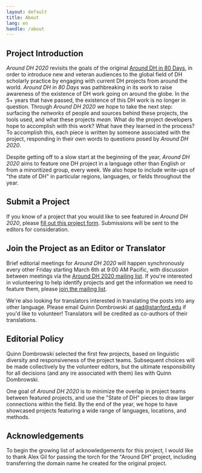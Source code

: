 ```yaml
---
layout: default
title: About
lang: en
handle: /about
---
```


## Project Introduction
*Around DH 2020* revisits the goals of the original [Around DH in 80 Days](https://github.com/elotroalex/arounddh), in order to introduce new and veteran audiences to the global field of DH scholarly practice by engaging with current DH projects from around the world. *Around DH in 80 Days* was pathbreaking in its work to raise awareness of the existence of DH work going on around the globe. In the 5+ years that have passed, the existence of this DH work is no longer in question. Through *Around DH 2020* we hope to take the next step: surfacing the *networks* of people and sources behind these projects, the tools used, and what these projects *mean*. What do the project developers hope to accomplish with this work? What have they learned in the process? To accomplish this, each piece is written by someone associated with the project, responding in their own words to questions posed by *Around DH 2020*.

Despite getting off to a slow start at the beginning of the year, *Around DH 2020* aims to feature one DH project in a language other than English or from a minoritized group, every week. We also hope to include write-ups of "the state of DH" in particular regions, languages, or fields throughout the year.

## Submit a Project
If you know of a project that you would like to see featured in *Around DH 2020*, please [fill out this project form](https://forms.gle/b6EeaCph2bBWREEx8). Submissions will be sent to the editors for consideration.

## Join the Project as an Editor or Translator
Brief editorial meetings for *Around DH 2020* will happen synchronously every other Friday starting March 6th at 9:00 AM Pacific, with discussion between meetings via the [Around DH 2020 mailing list](https://mailman.stanford.edu/mailman/listinfo/around-dh-2020). If you're interested in volunteering to help identify projects and get the information we need to feature them, please [join the mailing list](https://mailman.stanford.edu/mailman/listinfo/around-dh-2020).

We're also looking for translators interested in translating the posts into any other language. Please email Quinn Dombrowski at qad@stanford.edu if you'd like to volunteer! Translators will be credited as co-authors of their translations.


## Editorial Policy
Quinn Dombrowski selected the first few projects, based on linguistic diversity and responsiveness of the project teams. Subsequent choices will be made collectively by the volunteer editors, but the ultimate responsibility for all decisions (and any ire associated with them) lies with Quinn Dombrowski. 

One goal of *Around DH 2020* is to minimize the overlap in project teams between featured projects, and use the "State of DH" pieces to draw larger connections within the field. By the end of the year, we hope to have showcased projects featuring a wide range of languages, locations, and methods.


## Acknowledgements
To begin the growing list of acknowledgements for this project, I would like to thank Alex Gil for passing the torch for the "Around DH" project, including transferring the domain name he created for the original project.